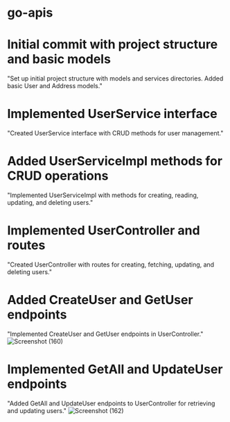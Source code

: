 # go-apis

# Initial commit with project structure and basic models 

"Set up initial project structure with models and services directories. Added basic User and Address models."

# Implemented UserService interface

"Created UserService interface with CRUD methods for user management."

# Added UserServiceImpl methods for CRUD operations

"Implemented UserServiceImpl with methods for creating, reading, updating, and deleting users."

# Implemented UserController and routes

"Created UserController with routes for creating, fetching, updating, and deleting users."

# Added CreateUser and GetUser endpoints

"Implemented CreateUser and GetUser endpoints in UserController."
![Screenshot (160)](https://github.com/user-attachments/assets/7a463e56-180a-46b3-a36f-98011e237b38)

# Implemented GetAll and UpdateUser endpoints

"Added GetAll and UpdateUser endpoints to UserController for retrieving and updating users."
![Screenshot (162)](https://github.com/user-attachments/assets/dd6c162e-79ee-4c2b-a5cd-8713e5aec56b)

